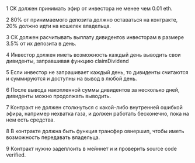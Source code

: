 1 СК должен принимать эфир от инвестора не менее чем 0.01 eth. 

2 80% от принимаемого депозита должно оставаться на контракте, 20% должно идти на кошелек владельца.

3 СК должен расчитывать выплату дивидентов инвесторам в размере 3.5% от их депозита в день.

4 Инвестор должен иметь возможность каждый день выводить свои дивиденты, заправшивая функцию claimDividend

5 Если инвестор не запрашивает каждый день, то дивиденты считаются и суммируются и доступны на вывод в любой день. 

6 После вывода накопленной суммы дивидентов за несколько дней, дивиденты можно продолжать выводить. 

7 Контракт не должен столкнуться с какой-либо внутренней ошибкой эфира, например нехватка газа, и должен работать бесконечно, 
пока на нем есть средства. 

8 В контракте должна быть функция трансфер овнершип, чтобы иметь возможность передавать владельца. 

9 Контракт нужно задеплоить в мейннет и и проверить source code verified. 
